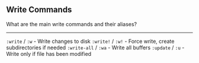 ## Write Commands

What are the main write commands and their aliases?

---

`:write` / `:w` - Write changes to disk
`:write!` / `:w!` - Force write, create subdirectories if needed
`:write-all` / `:wa` - Write all buffers
`:update` / `:u` - Write only if file has been modified


